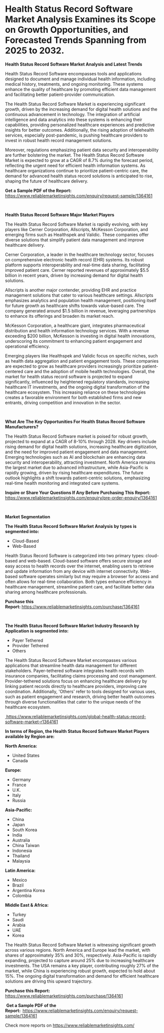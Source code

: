 <p><h1>Health Status Record Software Market Analysis Examines its Scope on Growth Opportunities, and Forecasted Trends Spanning from 2025 to 2032.</h1></p><p><strong>Health Status Record Software Market Analysis and Latest Trends</strong></p>
<p><p>Health Status Record Software encompasses tools and applications designed to document and manage individual health information, including medical history, treatments, and ongoing monitoring. These systems enhance the quality of healthcare by promoting efficient data management and facilitating better patient-provider communication. </p><p>The Health Status Record Software Market is experiencing significant growth, driven by the increasing demand for digital health solutions and the continuous advancement in technology. The integration of artificial intelligence and data analytics into these systems is enhancing their capabilities, providing personalized healthcare experiences and predictive insights for better outcomes. Additionally, the rising adoption of telehealth services, especially post-pandemic, is pushing healthcare providers to invest in robust health record management solutions. </p><p>Moreover, regulations emphasizing patient data security and interoperability are further bolstering the market. The Health Status Record Software Market is expected to grow at a CAGR of 8.7% during the forecast period, reflecting the urgent need for efficient health information systems. As healthcare organizations continue to prioritize patient-centric care, the demand for advanced health status record solutions is anticipated to rise, shaping the future of healthcare delivery.</p></p>
<p><strong>Get a Sample PDF of the Report:&nbsp;</strong> <a href="https://www.reliablemarketinsights.com/enquiry/request-sample/1364161?utm_campaign=2769&utm_medium=2&utm_source=Github&utm_content=ia&utm_term=11032025&utm_id=health-status-record-software">https://www.reliablemarketinsights.com/enquiry/request-sample/1364161</a></p>
<p>&nbsp;</p>
<p><strong>Health Status Record Software Major Market Players</strong></p>
<p><p>The Health Status Record Software Market is rapidly evolving, with key players like Cerner Corporation, Allscripts, McKesson Corporation, and emerging firms such as Healthspek and Validic. These companies offer diverse solutions that simplify patient data management and improve healthcare delivery.</p><p>Cerner Corporation, a leader in the healthcare technology sector, focuses on comprehensive electronic health record (EHR) systems. Its robust platform supports interoperability and real-time data sharing, facilitating improved patient care. Cerner reported revenues of approximately $5.5 billion in recent years, driven by increasing demand for digital health solutions.</p><p>Allscripts is another major contender, providing EHR and practice management solutions that cater to various healthcare settings. Allscripts emphasizes analytics and population health management, positioning itself for future growth as healthcare shifts towards value-based care. The company generated around $1.5 billion in revenue, leveraging partnerships to enhance its offerings and broaden its market reach.</p><p>McKesson Corporation, a healthcare giant, integrates pharmaceutical distribution and health information technology services. With a revenue exceeding $200 billion, McKesson is investing in digital health innovations, underscoring its commitment to enhancing patient engagement and operational efficiency.</p><p>Emerging players like Healthspek and Validic focus on specific niches, such as health data aggregation and patient engagement tools. These companies are expected to grow as healthcare providers increasingly prioritize patient-centered care and the adoption of mobile health technologies. Overall, the market for health status record software is projected to expand significantly, influenced by heightened regulatory standards, increasing healthcare IT investments, and the ongoing digital transformation of the healthcare ecosystem. This increasing reliance on these technologies creates a favorable environment for both established firms and new entrants, driving competition and innovation in the sector.</p></p>
<p>&nbsp;</p>
<p><strong>What Are The Key Opportunities For Health Status Record Software Manufacturers?</strong></p>
<p><p>The Health Status Record Software market is poised for robust growth, projected to expand at a CAGR of 8-10% through 2028. Key drivers include rising demand for digital health solutions, increasing healthcare digitization, and the need for improved patient engagement and data management. Emerging technologies such as AI and blockchain are enhancing data security and interoperability, attracting investment. North America remains the largest market due to advanced infrastructure, while Asia-Pacific is rapidly growing, driven by rising healthcare expenditures. The future outlook highlights a shift towards patient-centric solutions, emphasizing real-time health monitoring and integrated care systems.</p></p>
<p><strong>Inquire or Share Your Questions If Any Before Purchasing This Report:</strong> <a href="https://www.reliablemarketinsights.com/enquiry/pre-order-enquiry/1364161?utm_campaign=2769&utm_medium=2&utm_source=Github&utm_content=ia&utm_term=11032025&utm_id=health-status-record-software">https://www.reliablemarketinsights.com/enquiry/pre-order-enquiry/1364161</a></p>
<p>&nbsp;</p>
<p><strong>Market Segmentation</strong></p>
<p><strong>The Health Status Record Software Market Analysis by types is segmented into:</strong></p>
<p><ul><li>Cloud-Based</li><li>Web-Based</li></ul></p>
<p><p>Health Status Record Software is categorized into two primary types: cloud-based and web-based. Cloud-based software offers secure storage and easy access to health records over the internet, enabling users to retrieve and update information from any device with internet connectivity. Web-based software operates similarly but may require a browser for access and often allows for real-time collaboration. Both types enhance efficiency in healthcare management, streamline patient care, and facilitate better data sharing among healthcare professionals.</p></p>
<p><strong>Purchase this Report:&nbsp;</strong><a href="https://www.reliablemarketinsights.com/purchase/1364161?utm_campaign=2769&utm_medium=2&utm_source=Github&utm_content=ia&utm_term=11032025&utm_id=health-status-record-software">https://www.reliablemarketinsights.com/purchase/1364161</a></p>
<p>&nbsp;</p>
<p><strong>The Health Status Record Software Market Industry Research by Application is segmented into:</strong></p>
<p><ul><li>Payer Tethered</li><li>Provider Tethered</li><li>Others</li></ul></p>
<p><p>The Health Status Record Software Market encompasses various applications that streamline health data management for different stakeholders. Payer-tethered software integrates health records with insurance companies, facilitating claims processing and cost management. Provider-tethered solutions focus on enhancing healthcare delivery by linking patient records directly to healthcare providers, improving care coordination. Additionally, 'Others' refer to tools designed for various uses, such as patient engagement and research, driving better health outcomes through diverse functionalities that cater to the unique needs of the healthcare ecosystem.</p></p>
<p><a href="https://www.reliablemarketinsights.com/global-health-status-record-software-market-r1364161?utm_campaign=2769&utm_medium=2&utm_source=Github&utm_content=ia&utm_term=11032025&utm_id=health-status-record-software">&nbsp;https://www.reliablemarketinsights.com/global-health-status-record-software-market-r1364161</a></p>
<p><strong>In terms of Region, the Health Status Record Software Market Players available by Region are:</strong></p>
<p>
    <p> <strong> North America: </strong>
        <ul>
            <li>United States</li>
            <li>Canada</li>
        </ul>
        </p> 
    <p> <strong> Europe: </strong>
        <ul>
            <li>Germany</li>
            <li>France</li>
            <li>U.K.</li>
            <li>Italy</li>
            <li>Russia</li>
        </ul>
        </p> 
    <p> <strong> Asia-Pacific: </strong>
        <ul>
            <li>China</li>
            <li>Japan</li>
            <li>South Korea</li>
            <li>India</li>
            <li>Australia</li>
            <li>China Taiwan</li>
            <li>Indonesia</li>
            <li>Thailand</li>
            <li>Malaysia</li>
        </ul>
        </p> 
    <p> <strong> Latin America: </strong>
        <ul>
            <li>Mexico</li>
            <li>Brazil</li>
            <li>Argentina Korea</li>
            <li>Colombia</li>
        </ul>
        </p> 
    <p> <strong> Middle East & Africa: </strong>
        <ul>
            <li>Turkey</li>
            <li>Saudi</li>
            <li>Arabia</li>
            <li>UAE</li>
            <li>Korea</li>
        </ul>
    </p>
    </p>
<p><p>The Health Status Record Software Market is witnessing significant growth across various regions. North America and Europe lead the market, with shares of approximately 35% and 30%, respectively. Asia-Pacific is rapidly expanding, projected to capture around 25% due to increasing healthcare investments. The USA remains a key player, contributing roughly 27% of the market, while China is experiencing robust growth, expected to hold about 15%. The ongoing digital transformation and demand for efficient healthcare solutions are driving this upward trajectory.</p></p>
<p><strong>Purchase this Report: </strong><a href="https://www.reliablemarketinsights.com/purchase/1364161?utm_campaign=2769&utm_medium=2&utm_source=Github&utm_content=ia&utm_term=11032025&utm_id=health-status-record-software">https://www.reliablemarketinsights.com/purchase/1364161</a></p>
<p>&nbsp;<strong>Get a Sample PDF of the Report:&nbsp;&nbsp;</strong><a href="https://www.reliablemarketinsights.com/enquiry/request-sample/1364161?utm_campaign=2769&utm_medium=2&utm_source=Github&utm_content=ia&utm_term=11032025&utm_id=health-status-record-software">https://www.reliablemarketinsights.com/enquiry/request-sample/1364161</a></p>
<p><strong></strong></p>
<p>Check more reports on <a href="https://www.reliablemarketinsights.com/?utm_campaign=2769&utm_medium=2&utm_source=Github&utm_content=ia&utm_term=11032025&utm_id=health-status-record-software">https://www.reliablemarketinsights.com/</a></p>